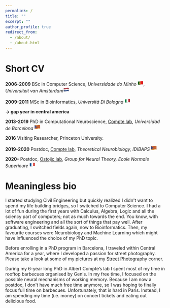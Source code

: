 ```yaml
---
permalink: /
title: ""
excerpt: ""
author_profile: true
redirect_from: 
  - /about/
  - /about.html
---
```

Short CV
======
**2006-2009** BSc in Computer Science, *Universidade do Minho* <img src="../images/pt.png" width="18" height="18" />, *Universiteit van Amsterdam*<img src="../images/nl.png" width="18" height="18" /> 

**2009-2011** MSc in Bioinformatics, *Università Di Bologna* <img src="../images/it.png" width="18" height="18" /> 

**&#8594; gap year in central america**

**2013-2019** PhD in Computational Neuroscience, [Compte lab](https://braincircuitsbehavior.org/people), *Universidad de Barcelona* <img src="../images/ca.png" width="18" height="18" /> 

**2016** Visiting Researcher, Princeton University.

**2019-2020** Postdoc, [Compte lab](https://braincircuitsbehavior.org/people), *Theoretical Neurobiology, IDIBAPS* <img src="../images/ca.png" width="18" height="18" /> 

**2020-** Postdoc, [Ostojic lab](https://lnc2.dec.ens.fr/en/member/655/srdjan-ostojic), *Group for Neural Theory, Ecole Normale Superieure* <img src="../images/fr.png" width="18" height="18" /> 


Meaningless bio
======

I started studying Civil Engineering but quickly realized I didn't want to spend my life building bridges, so I switched to Computer Science. I had a lot of fun during the first years with Calculus, Algebra, Logic and all the sciency part of computers; not as much towards the end. You know, with software engineering and all the sort of things that pay well. After graduating, I switched fields again, now to Bioinformatics. Then, my favourite courses were Neurobiology and Machine Learning which might have influenced the choice of my PhD topic.

Before enrolling in a PhD program in Barcelona, I traveled within Central America for a year, where I developed a passion for street photography. Please take a look at some of my pictures at my [Street Photography](https://jmourabarbosa.github.io/photography/) corner. 

During my 6-year long PhD in Albert Compte’s lab I spent most of my time in rooftop barbecues organised by Genis. In my free time, I focused on the possible neural mechanisms of working memory. Because I am now a postdoc, I don't have much free time anymore, so I was hoping to finally focus full time on barbecues. Unfortunately, that is hard in Paris. Instead, I am spending my time (i.e. money) on concert tickets and eating out delicious food.

